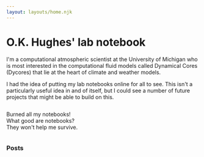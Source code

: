 ```yaml
---
layout: layouts/home.njk
---
```




# O.K. Hughes' lab notebook

I'm a computational atmospheric scientist at the University of Michigan
who is most interested in the computational fluid models called Dynamical Cores (Dycores)
that lie at the heart of climate and weather models. 

I had the idea of putting my lab notebooks online for all to see. 
This isn't a particularly useful idea in and of itself, but I could
see a number of future projects that might be able to build on this.

<div style="width:100%; display:flex; ">
  <p>
    Burned all my notebooks! <br>
    What good are notebooks? <br>
    They won't help me survive.
  </p>
</div>


### Posts
